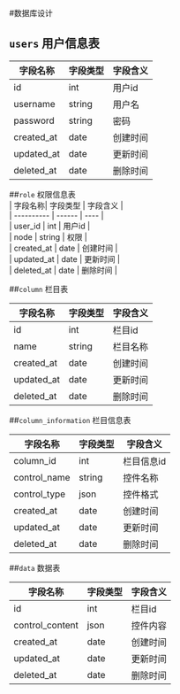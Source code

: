 #数据库设计

## `users`  用户信息表
| 字段名称       | 字段类型   | 字段含义 |
| ---------- | ------ | ---- |
| id         | int    | 用户id |
| username   | string | 用户名  |
| password   | string | 密码   |
| created_at | date   | 创建时间 |
| updated_at | date   | 更新时间 |
| deleted_at | date   | 删除时间 |

##`role` 权限信息表  
| 字段名称| 字段类型   | 字段含义 |  
| ---------- | ------ | ---- |  
| user_id    | int    | 用户id |  
| node       | string | 权限   |  
| created_at | date   | 创建时间 |  
| updated_at | date   | 更新时间 |  
| deleted_at | date   | 删除时间 |  

##`column`   栏目表  

| 字段名称       | 字段类型   | 字段含义 |
| ---------- | ------ | ---- |
| id         | int    | 栏目id |
| name       | string | 栏目名称 |
| created_at | date   | 创建时间 |
| updated_at | date   | 更新时间 |
| deleted_at | date   | 删除时间 |
##`column_information` 	栏目信息表  

| 字段名称         | 字段类型   | 字段含义   |
| ------------ | ------ | ------ |
| column_id    | int    | 栏目信息id |
| control_name | string | 控件名称   |
| control_type | json   | 控件格式   |
| created_at   | date   | 创建时间   |
| updated_at   | date   | 更新时间   |
| deleted_at   | date   | 删除时间   |

##`data` 	数据表  

| 字段名称            | 字段类型 | 字段含义 |
| --------------- | :--- | ---- |
| id              | int  | 栏目id |
| control_content | json | 控件内容 |
| created_at      | date | 创建时间 |
| updated_at      | date | 更新时间 |
| deleted_at      | date | 删除时间 |
